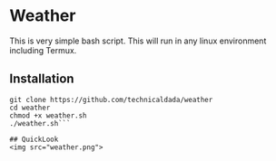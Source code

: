 # Weather
This is very simple bash script. This will run in any linux environment including Termux.

## Installation
```
git clone https://github.com/technicaldada/weather
cd weather
chmod +x weather.sh
./weather.sh```

## QuickLook
<img src="weather.png">
